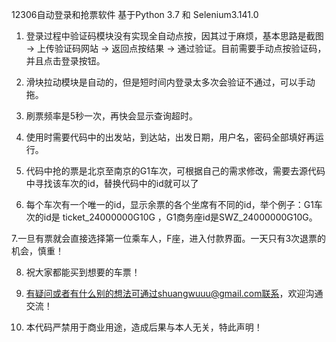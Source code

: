 12306自动登录和抢票软件
基于Python 3.7 和 Selenium3.141.0

1. 登录过程中验证码模块没有实现全自动点按，因其过于麻烦，基本思路是截图 -> 上传验证码网站 -> 返回点按结果 -> 通过验证。目前需要手动点按验证码，并且点击登录按钮。

2. 滑块拉动模块是自动的，但是短时间内登录太多次会验证不通过，可以手动拖。

3. 刷票频率是5秒一次，再快会显示查询超时。

4. 使用时需要代码中的出发站，到达站，出发日期，用户名，密码全部填好再运行。

5. 代码中抢的票是北京至南京的G1车次，可根据自己的需求修改，需要去源代码中寻找该车次的id，替换代码中的id就可以了

6. 每个车次有一个唯一的id，显示余票的各个坐席有不同的id，举个例子：G1车次的id是 ticket_24000000G10G ，G1商务座id是SWZ_24000000G10G。

7.一旦有票就会直接选择第一位乘车人，F座，进入付款界面。一天只有3次退票的机会，慎重！

8. 祝大家都能买到想要的车票！

9. 有疑问或者有什么别的想法可通过shuangwuuu@gmail.com联系，欢迎沟通交流！

9. 本代码严禁用于商业用途，造成后果与本人无关，特此声明！
